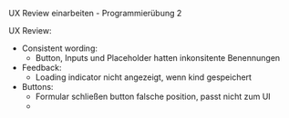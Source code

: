 UX Review einarbeiten - Programmierübung 2

UX Review:
- Consistent wording:
  - Button, Inputs und Placeholder hatten inkonsitente Benennungen
- Feedback:
  - Loading indicator nicht angezeigt, wenn kind gespeichert
- Buttons:
  - Formular schließen button falsche position, passt nicht zum UI
  - 
